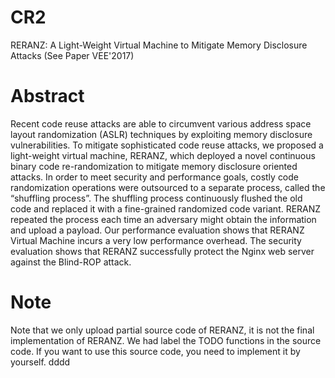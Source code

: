 # CR2
RERANZ: A Light-Weight Virtual Machine to Mitigate Memory Disclosure Attacks (See Paper VEE'2017)

# Abstract 
Recent code reuse attacks are able to circumvent various address space layout randomization (ASLR) techniques by exploiting 
memory disclosure vulnerabilities. To mitigate sophisticated code reuse attacks, we proposed a light-weight virtual machine, 
RERANZ, which deployed a novel continuous binary code re-randomization to mitigate memory disclosure oriented attacks. In 
order to meet security and performance goals, costly code randomization operations were outsourced to a separate process, 
called the “shuffling process”. The shuffling process continuously flushed the old code and replaced it with a fine-grained 
randomized code variant. RERANZ repeated the process each time an adversary might obtain the information and upload a payload. 
Our performance evaluation shows that RERANZ Virtual Machine incurs a very low performance overhead. The security evaluation 
shows that RERANZ successfully protect the Nginx web server against the Blind-ROP attack.

# Note
Note that we only upload partial source code of RERANZ, it is not the final implementation of RERANZ. We had label the TODO 
functions in the source code. If you want to use this source code, you need to implement it by yourself.
dddd
